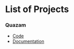 # List of Projects

### Quazam

- [Code](Quazam)
- [Documentation](https://medium.com/@mannendri/deqrypt-c7400f5b5517)
